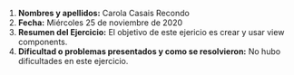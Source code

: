 1. **Nombres y apellidos:** Carola Casais Recondo
2. **Fecha:** Miércoles 25 de noviembre de 2020
3. **Resumen del Ejercicio:** El objetivo de este ejericio es crear y usar view components.
4. **Dificultad o problemas presentados y como se resolvieron:** No hubo dificultades en este ejercicio.
